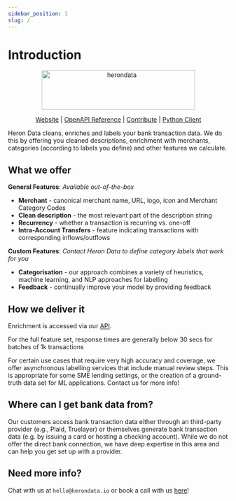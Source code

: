 ```yaml
---
sidebar_position: 1
slug: /
---
```


# Introduction

<p align="center">
  <a href="https://www.herondata.io">
    <img width="350" height="90" src='/img/logo.png' alt='herondata' />
  </a>
</p>
<p align="center">
    <a href="https://www.herondata.io" target="_blank" rel="noopener noreferrer">Website</a> | <a href="/api">OpenAPI Reference</a> | <a href="https://github.com/heron-data/docs" target="_blank" rel="noopener noreferrer">Contribute</a> | <a href="https://pypi.org/project/heron-data/" target="_blank" rel="noopener noreferrer">Python Client</a>
</p>

Heron Data cleans, enriches and labels your bank transaction data. We do this
by offering you cleaned descriptions, enrichment with merchants, categories
(according to labels you define) and other features we calculate.

## What we offer

**General Features**: *Available out-of-the-box*

* **Merchant** - canonical merchant name, URL, logo, icon and Merchant Category Codes
* **Clean description** - the most relevant part of the description string
* **Recurrency** - whether a transaction is recurring vs. one-off
* **Intra-Account Transfers** - feature indicating transactions with corresponding inflows/outflows

**Custom Features**: *Contact Heron Data to define category labels that work for you*

* **Categorisation** - our approach combines a variety of heuristics, machine learning, and NLP approaches for labelling
* **Feedback** - continually improve your model by providing feedback

## How we deliver it

Enrichment is accessed via our [API](/api).
 
For the full feature set, response times are generally below 30 secs for
batches of 1k transactions

For certain use cases that require very high accuracy and coverage, we offer
asynchronous labelling services that include manual review steps. This is
appropriate for some SME lending settings, or the creation of a ground-truth
data set for ML applications. Contact us for more info!

## Where can I get bank data from?

Our customers access bank transaction data either through an third-party
provider (e.g., Plaid, Truelayer) or themselves generate bank transaction data
(e.g. by issuing a card or hosting a checking account). While we do not offer
the direct bank connection, we have deep expertise in this area and can help
you get set up with a provider. 

## Need more info?
Chat with us at `hello@herondata.io` or book a call with us
[here](https://calendly.com/jamieherondata)!

